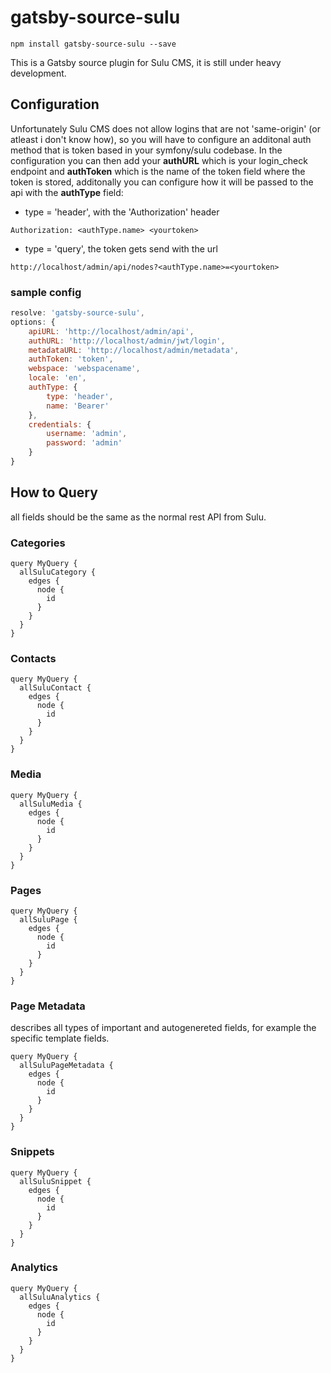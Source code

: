 # gatsby-source-sulu

```
npm install gatsby-source-sulu --save
```

This is a Gatsby source plugin for Sulu CMS, it is still under heavy development. 

## Configuration

Unfortunately Sulu CMS does not allow logins that are not 'same-origin' (or atleast i don't know how), so you will have to configure an additonal auth method that is token based in your symfony/sulu codebase. In the configuration you can then add your **authURL** which is your login_check endpoint and **authToken** which is the name of the token field where the token is stored, additonally you can configure how it will be passed to the api with the **authType** field:

* type = 'header', with the 'Authorization' header
```
Authorization: <authType.name> <yourtoken>
```
* type = 'query', the token gets send with the url
```
http://localhost/admin/api/nodes?<authType.name>=<yourtoken>
```

### sample config
```javascript
resolve: 'gatsby-source-sulu',
options: {
    apiURL: 'http://localhost/admin/api',
    authURL: 'http://localhost/admin/jwt/login',
    metadataURL: 'http://localhost/admin/metadata',
    authToken: 'token',
    webspace: 'webspacename',
    locale: 'en',
    authType: {
        type: 'header',
        name: 'Bearer'
    },
    credentials: {
        username: 'admin',
        password: 'admin'
    }
}
```

## How to Query

all fields should be the same as the normal rest API from Sulu.

### Categories

```
query MyQuery {
  allSuluCategory {
    edges {
      node {
        id
      }
    }
  }
}
```

### Contacts

```
query MyQuery {
  allSuluContact {
    edges {
      node {
        id
      }
    }
  }
}
```

### Media

```
query MyQuery {
  allSuluMedia {
    edges {
      node {
        id
      }
    }
  }
}
```

### Pages

```
query MyQuery {
  allSuluPage {
    edges {
      node {
        id
      }
    }
  }
}
```

### Page Metadata
describes all types of important and autogenereted fields, for example the specific template fields.

```
query MyQuery {
  allSuluPageMetadata {
    edges {
      node {
        id
      }
    }
  }
}
```

### Snippets

```
query MyQuery {
  allSuluSnippet {
    edges {
      node {
        id
      }
    }
  }
}
```

### Analytics

```
query MyQuery {
  allSuluAnalytics {
    edges {
      node {
        id
      }
    }
  }
}
```
